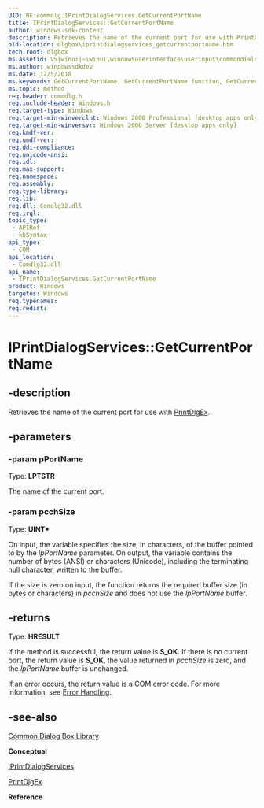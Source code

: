 ```yaml
---
UID: NF:commdlg.IPrintDialogServices.GetCurrentPortName
title: IPrintDialogServices::GetCurrentPortName
author: windows-sdk-content
description: Retrieves the name of the current port for use with PrintDlgEx.
old-location: dlgbox\iprintdialogservices_getcurrentportname.htm
tech.root: dlgbox
ms.assetid: VS|winui|~\winui\windowsuserinterface\userinput\commondialogboxlibrary\commondialogboxreference\commondialogboxinterfaces\iprintdialogservices\iprintdialogservicesgetcurrentportname.htm
ms.author: windowssdkdev
ms.date: 12/5/2018
ms.keywords: GetCurrentPortName, GetCurrentPortName function, GetCurrentPortName method [Dialog Boxes], GetCurrentPortName method [Dialog Boxes],IPrintDialogServices interface, IPrintDialogServices interface [Dialog Boxes],GetCurrentPortName method, IPrintDialogServices.GetCurrentPortName, IPrintDialogServices::GetCurrentPortName, _win32_IPrintDialogServices_GetCurrentPortName, _win32_iprintdialogservices_getcurrentportname_cpp, commdlg/IPrintDialogServices::GetCurrentPortName, dlgbox.iprintdialogservices_getcurrentportname, winui._win32_iprintdialogservices_getcurrentportname
ms.topic: method
req.header: commdlg.h
req.include-header: Windows.h
req.target-type: Windows
req.target-min-winverclnt: Windows 2000 Professional [desktop apps only]
req.target-min-winversvr: Windows 2000 Server [desktop apps only]
req.kmdf-ver: 
req.umdf-ver: 
req.ddi-compliance: 
req.unicode-ansi: 
req.idl: 
req.max-support: 
req.namespace: 
req.assembly: 
req.type-library: 
req.lib: 
req.dll: Comdlg32.dll
req.irql: 
topic_type:
 - APIRef
 - kbSyntax
api_type:
 - COM
api_location:
 - Comdlg32.dll
api_name:
 - IPrintDialogServices.GetCurrentPortName
product: Windows
targetos: Windows
req.typenames: 
req.redist: 
---
```


# IPrintDialogServices::GetCurrentPortName


## -description


Retrieves the name of the current port for use with <a href="https://msdn.microsoft.com/en-us/library/ms646942(v=VS.85).aspx">PrintDlgEx</a>.


## -parameters




### -param pPortName

Type: <b>LPTSTR</b>

The name of the current port.


### -param pcchSize

Type: <b>UINT*</b>

On input, the variable specifies the size, in characters, of the buffer pointed to by the <i>lpPortName</i> parameter. On output, the variable contains the number of bytes (ANSI) or characters (Unicode), including the terminating null character, written to the buffer.

If the size is zero on input, the function returns the required buffer size (in bytes or characters) in <i>pcchSize</i> and does not use the <i>lpPortName</i> buffer.


## -returns



Type: <b>HRESULT</b>

If the method is successful, the return value is <b>S_OK</b>. If there is no current port, the return value is <b>S_OK</b>, the value returned in <i>pcchSize</i> is zero, and the <i>lpPortName</i> buffer is unchanged.

If an error occurs, the return value is a COM error code. For more information, see <a href="https://msdn.microsoft.com/en-us/library/Aa376932(v=VS.85).aspx">Error Handling</a>.




## -see-also




<a href="https://msdn.microsoft.com/en-us/library/ms645524(v=VS.85).aspx">Common Dialog Box Library</a>



<b>Conceptual</b>



<a href="https://msdn.microsoft.com/en-us/library/ms646897(v=VS.85).aspx">IPrintDialogServices</a>



<a href="https://msdn.microsoft.com/en-us/library/ms646942(v=VS.85).aspx">PrintDlgEx</a>



<b>Reference</b>
 

 

